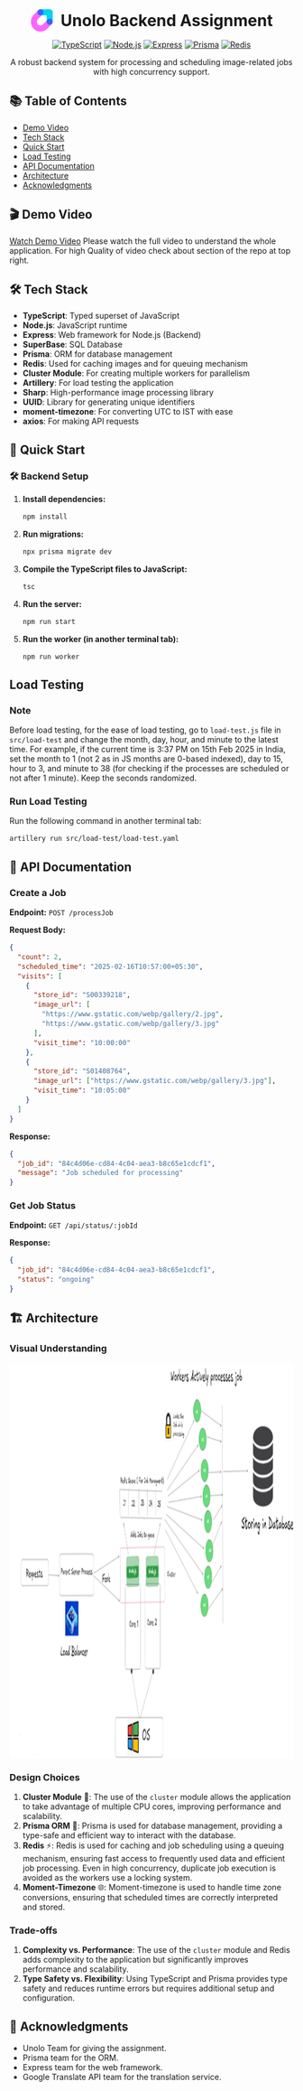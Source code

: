 <div align="center">
  <div style="display: inline-block; text-align: left;">
    <img src="./images/Unolo.png" alt="Logo" width="40" height="40" style="vertical-align: middle;">
    <span style="font-size: 2em; font-weight: bold; margin-left: 10px; vertical-align: middle;">Unolo Backend Assignment</span>
  </div>

  [![TypeScript](https://img.shields.io/badge/TypeScript-007ACC?style=for-the-badge&logo=typescript&logoColor=white)](https://www.typescriptlang.org/)
  [![Node.js](https://img.shields.io/badge/Node.js-43853D?style=for-the-badge&logo=node.js&logoColor=white)](https://nodejs.org/)
  [![Express](https://img.shields.io/badge/Express.js-404D59?style=for-the-badge&logo=express&logoColor=white)](https://expressjs.com/)
  [![Prisma](https://img.shields.io/badge/Prisma-2D3748?style=for-the-badge&logo=prisma&logoColor=white)](https://www.prisma.io/)
  [![Redis](https://img.shields.io/badge/Redis-DC382D?style=for-the-badge&logo=redis&logoColor=white)](https://redis.io/)

  A robust backend system for processing and scheduling image-related jobs with high concurrency support.
</div>

## 📚 Table of Contents

- [Demo Video](#-demo-video)
- [Tech Stack](#️-tech-stack)
- [Quick Start](#-quick-start)
- [Load Testing](#load-testing)
- [API Documentation](#-api-documentation)
- [Architecture](#️-architecture)
- [Acknowledgments](#-acknowledgments)

## 🎬 Demo Video

[Watch Demo Video](https://github.com/user-attachments/assets/c8488271-e6da-437a-822a-7149399c4c74)
Please watch the full video to understand the whole application. For high Quality of video check about section of the repo at top right.

## 🛠️ Tech Stack

- **TypeScript**: Typed superset of JavaScript
- **Node.js**: JavaScript runtime
- **Express**: Web framework for Node.js (Backend)
- **SuperBase**: SQL Database
- **Prisma**: ORM for database management
- **Redis**: Used for caching images and for queuing mechanism
- **Cluster Module**: For creating multiple workers for parallelism
- **Artillery**: For load testing the application
- **Sharp**: High-performance image processing library
- **UUID**: Library for generating unique identifiers
- **moment-timezone**: For converting UTC to IST with ease
- **axios**: For making API requests

## 🚀 Quick Start

### 🛠️ Backend Setup

1. **Install dependencies:**

   ```bash
   npm install
   ```

2. **Run migrations:**

   ```bash
   npx prisma migrate dev
   ```

3. **Compile the TypeScript files to JavaScript:**

   ```bash
   tsc
   ```

4. **Run the server:**

   ```bash
   npm run start
   ```

5. **Run the worker (in another terminal tab):**

   ```bash
   npm run worker
   ```

## Load Testing

### Note

Before load testing, for the ease of load testing, go to `load-test.js` file in `src/load-test` and change the month, day, hour, and minute to the latest time. For example, if the current time is 3:37 PM on 15th Feb 2025 in India, set the month to 1 (not 2 as in JS months are 0-based indexed), day to 15, hour to 3, and minute to 38 (for checking if the processes are scheduled or not after 1 minute). Keep the seconds randomized.

### Run Load Testing

Run the following command in another terminal tab:

```bash
artillery run src/load-test/load-test.yaml
```

## 📄 API Documentation

### Create a Job

**Endpoint:** `POST /processJob`

**Request Body:**

```json
{
  "count": 2,
  "scheduled_time": "2025-02-16T10:57:00+05:30",
  "visits": [
    {
      "store_id": "S00339218",
      "image_url": [
        "https://www.gstatic.com/webp/gallery/2.jpg",
        "https://www.gstatic.com/webp/gallery/3.jpg"
      ],
      "visit_time": "10:00:00"
    },
    {
      "store_id": "S01408764",
      "image_url": ["https://www.gstatic.com/webp/gallery/3.jpg"],
      "visit_time": "10:05:00"
    }
  ]
}
```

**Response:**

```json
{
  "job_id": "84c4d06e-cd84-4c04-aea3-b8c65e1cdcf1",
  "message": "Job scheduled for processing"
}
```

### Get Job Status

**Endpoint:** `GET /api/status/:jobId`

**Response:**

```json
{
  "job_id": "84c4d06e-cd84-4c04-aea3-b8c65e1cdcf1",
  "status": "ongoing"
}
```

## 🏗️ Architecture

### Visual Understanding

<div style="display: flex; align-items: center;">
  <img src="./images/Architecture.png" alt="Architecture" width="900" height="700">
</div>

### Design Choices

1. **Cluster Module** 🔄: The use of the `cluster` module allows the application to take advantage of multiple CPU cores, improving performance and scalability.
2. **Prisma ORM** 💾: Prisma is used for database management, providing a type-safe and efficient way to interact with the database.
3. **Redis** ⚡: Redis is used for caching and job scheduling using a queuing mechanism, ensuring fast access to frequently used data and efficient job processing. Even in high concurrency, duplicate job execution is avoided as the workers use a locking system.
4. **Moment-Timezone** 🌐: Moment-timezone is used to handle time zone conversions, ensuring that scheduled times are correctly interpreted and stored.

### Trade-offs

1. **Complexity vs. Performance**: The use of the `cluster` module and Redis adds complexity to the application but significantly improves performance and scalability.
2. **Type Safety vs. Flexibility**: Using TypeScript and Prisma provides type safety and reduces runtime errors but requires additional setup and configuration.

## 🙏 Acknowledgments

- Unolo Team for giving the assignment.
- Prisma team for the ORM.
- Express team for the web framework.
- Google Translate API team for the translation service.
